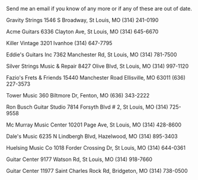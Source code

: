 Send me an email if you know of any more or if any of these are out of
date.
 
 Gravity Strings
 1546 S Broadway, St Louis, MO
 (314) 241-0190
 
 Acme Guitars
 6336 Clayton Ave, St Louis, MO
 (314) 645-6670
 
 Killer Vintage
 3201 Ivanhoe
 (314) 647-7795
 
 Eddie's Guitars Inc
 7362 Manchester Rd, St Louis, MO
 (314) 781-7500
 
 Silver Strings Music & Repair
 8427 Olive Blvd, St Louis, MO
 (314) 997-1120
 
 Fazio's Frets & Friends
 15440 Manchester Road
 Ellisville, MO 63011
 (636) 227-3573
 
 Tower Music
 360 Biltmore Dr, Fenton, MO
 (636) 343-2222
 
 Ron Busch Guitar Studio
 7814 Forsyth Blvd \# 2, St Louis, MO
 (314) 725-9558
 
 Mc Murray Music Center
 10201 Page Ave, St Louis, MO
 (314) 428-8600
 
 Dale's Music
 6235 N Lindbergh Blvd, Hazelwood, MO
 (314) 895-3403
 
 Huelsing Music Co
 1018 Forder Crossing Dr, St Louis, MO
 (314) 644-0361
 
 Guitar Center
 9177 Watson Rd, St Louis, MO
 (314) 918-7660
 
 Guitar Center
 11977 Saint Charles Rock Rd, Bridgeton, MO
 (314) 738-0500
